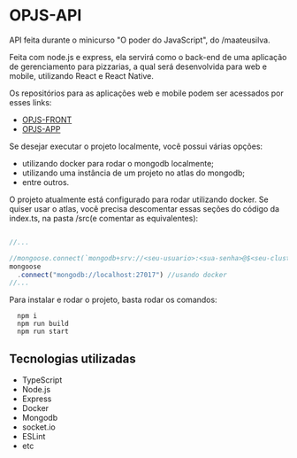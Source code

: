# OPJS-API

API feita durante o minicurso "O poder do JavaScript", do /maateusilva.

Feita com node.js e express, ela servirá como o back-end de uma aplicação de gerenciamento para pizzarias, a qual será desenvolvida para web e mobile, utilizando React e React Native.

Os repositórios para as aplicações web e mobile podem ser acessados por esses links:
- [OPJS-FRONT](https://github.com/Vitor-Tx/opjs-front-end)
- [OPJS-APP](https://github.com/Vitor-Tx/opjs-app)


Se desejar executar o projeto localmente, você possui várias opções:
- utilizando docker para rodar o mongodb localmente;
- utilizando uma instância de um projeto no atlas do mongodb;
- entre outros.

O projeto atualmente está configurado para rodar utilizando docker. Se quiser usar o atlas, você precisa descomentar essas seções do código da index.ts, na pasta /src(e comentar as equivalentes):

```typescript

//...

//mongoose.connect(`mongodb+srv://<seu-usuario>:<sua-senha>@$<seu-cluster>.mongodb.net/?retryWrites=true&w=majority`) //caso for usar atlas
mongoose
  .connect("mongodb://localhost:27017") //usando docker
//...
```

Para instalar e rodar o projeto, basta rodar os comandos:

```
  npm i
  npm run build
  npm run start
```

## Tecnologias utilizadas

- TypeScript
- Node.js
- Express
- Docker
- Mongodb
- socket.io
- ESLint
- etc
